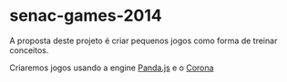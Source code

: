 ﻿senac-games-2014
================

A proposta deste projeto é criar pequenos jogos como forma de treinar conceitos.

Criaremos jogos usando a engine [Panda.js](http://www.pandajs.net) e o [Corona](http://coronalabs.com/)

